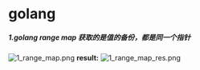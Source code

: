 # golang


##### 1.golang range map 获取的是值的备份，都是同一个指针
![1_range_map.png ](https://jk-97.github.io/my_note/golang/sources/images/1_range_map.png)
**result:**
![1_range_map_res.png ](https://jk-97.github.io/my_note/golang/sources/images/1_range_map_res.png)
